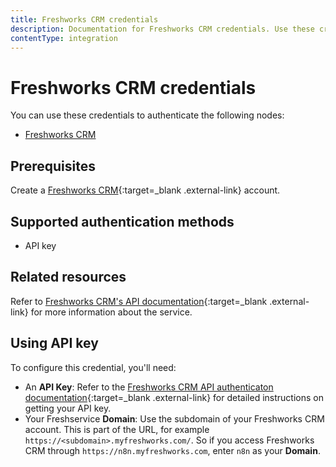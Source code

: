 ```yaml
---
title: Freshworks CRM credentials
description: Documentation for Freshworks CRM credentials. Use these credentials to authenticate Freshworks CRM in n8n, a workflow automation platform.
contentType: integration
---
```


# Freshworks CRM credentials

You can use these credentials to authenticate the following nodes:

- [Freshworks CRM](/integrations/builtin/app-nodes/n8n-nodes-base.freshworkscrm/)

## Prerequisites

Create a [Freshworks CRM](https://www.freshworks.com/freshsales-crm/){:target=_blank .external-link} account.

## Supported authentication methods

- API key

## Related resources

Refer to [Freshworks CRM's API documentation](https://developers.freshworks.com/crm/api/){:target=_blank .external-link} for more information about the service.

## Using API key

To configure this credential, you'll need:

- An **API Key**: Refer to the [Freshworks CRM API authenticaton documentation](https://developers.freshworks.com/crm/api/#authentication){:target=_blank .external-link} for detailed instructions on getting your API key.
- Your Freshservice **Domain**: Use the subdomain of your Freshworks CRM account. This is part of the URL, for example `https://<subdomain>.myfreshworks.com/`. So if you access Freshworks CRM through `https://n8n.myfreshworks.com`, enter `n8n` as your **Domain**.


